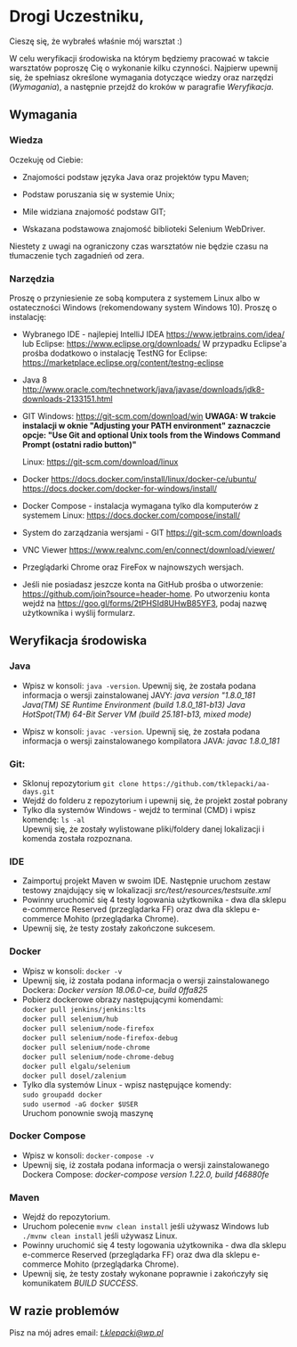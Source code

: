 
# Drogi Uczestniku,

Cieszę się, że wybrałeś właśnie mój warsztat :) 

W celu weryfikacji środowiska na którym będziemy pracować w takcie warsztatów poproszę Cię o wykonanie kilku czynności. Najpierw upewnij się, że spełniasz określone wymagania dotyczące wiedzy oraz narzędzi (*Wymagania*), a następnie przejdź do kroków w paragrafie *Weryfikacja*.

## Wymagania

### Wiedza

Oczekuję od Ciebie:

- Znajomości podstaw języka Java oraz projektów typu Maven;

- Podstaw poruszania się w systemie Unix;

- Mile widziana znajomość podstaw GIT;

- Wskazana podstawowa znajomość biblioteki Selenium WebDriver.

Niestety z uwagi na ograniczony czas warsztatów nie będzie czasu na tłumaczenie tych zagadnień od zera.

### Narzędzia

Proszę o przyniesienie ze sobą komputera z systemem Linux albo w ostateczności Windows (rekomendowany system Windows 10). Proszę o instalację:

- Wybranego IDE - najlepiej IntelliJ IDEA https://www.jetbrains.com/idea/ 
  lub Eclipse: https://www.eclipse.org/downloads/
  W przypadku Eclipse'a prośba dodatkowo o instalację TestNG for Eclipse: 
  https://marketplace.eclipse.org/content/testng-eclipse

- Java 8
  http://www.oracle.com/technetwork/java/javase/downloads/jdk8-downloads-2133151.html

- GIT
  Windows: https://git-scm.com/download/win
  **UWAGA: W trakcie instalacji w oknie "Adjusting your PATH environment" zaznaczcie opcje: "Use Git and optional Unix tools from the Windows Command Prompt (ostatni radio button)"**
  
  Linux: https://git-scm.com/download/linux

- Docker
  https://docs.docker.com/install/linux/docker-ce/ubuntu/
  https://docs.docker.com/docker-for-windows/install/   

- Docker Compose - instalacja wymagana tylko dla komputerów z systemem Linux:
  https://docs.docker.com/compose/install/

- System do zarządzania wersjami - GIT
  https://git-scm.com/downloads

- VNC Viewer
  https://www.realvnc.com/en/connect/download/viewer/

- Przeglądarki Chrome oraz FireFox w najnowszych wersjach.

- Jeśli nie posiadasz jeszcze konta na GitHub prośba o utworzenie:
  https://github.com/join?source=header-home. Po utworzeniu konta wejdź na https://goo.gl/forms/2tPHSId8UHwB85YF3, podaj nazwę   
  użytkownika i wyślij formularz.

## Weryfikacja środowiska

### Java

- Wpisz w konsoli: `java -version`. Upewnij się, że została podana informacja o wersji zainstalowanej JAVY:
  *java version "1.8.0_181*
  *Java(TM) SE Runtime Environment (build 1.8.0_181-b13)*
  *Java HotSpot(TM) 64-Bit Server VM (build 25.181-b13, mixed mode)* 

- Wpisz w konsoli: `javac -version`. Upewnij się, że została podana informacja o wersji zainstalowanego kompilatora JAVA:
  *javac 1.8.0_181*

### Git:

- Sklonuj repozytorium `git clone https://github.com/tklepacki/aa-days.git`
- Wejdź do folderu z repozytorium i upewnij się, że projekt został pobrany
- Tylko dla systemów Windows - wejdź to terminal (CMD) i wpisz komendę:
`ls -al`  
Upewnij się, że zostały wylistowane pliki/foldery danej lokalizacji i komenda została rozpoznana.

### IDE

- Zaimportuj projekt Maven w swoim IDE. Następnie uruchom zestaw testowy znajdujący się w lokalizacji
  *src/test/resources/testsuite.xml*
- Powinny uruchomić się 4 testy logowania użytkownika - dwa dla sklepu e-commerce Reserved (przeglądarka FF) oraz dwa dla sklepu 
  e-commerce Mohito (przeglądarka Chrome).
- Upewnij się, że testy zostały zakończone sukcesem.

### Docker

- Wpisz w konsoli: `docker -v`
- Upewnij się, iż została podana informacja o wersji zainstalowanego Dockera:
  *Docker version 18.06.0-ce, build 0ffa825*
- Pobierz dockerowe obrazy następującymi komendami:  
`docker pull jenkins/jenkins:lts`  
`docker pull selenium/hub`  
`docker pull selenium/node-firefox`  
`docker pull selenium/node-firefox-debug`  
`docker pull selenium/node-chrome`  
`docker pull selenium/node-chrome-debug`  
`docker pull elgalu/selenium`  
`docker pull dosel/zalenium`  
- Tylko dla systemów Linux - wpisz następujące komendy:  
`sudo groupadd docker`  
`sudo usermod -aG docker $USER`  
Uruchom ponownie swoją maszynę

### Docker Compose

- Wpisz w konsoli: `docker-compose -v`
- Upewnij się, iż została podana informacja o wersji zainstalowanego Dockera Compose:
  *docker-compose version 1.22.0, build f46880fe*

### Maven

- Wejdź do repozytorium.
- Uruchom polecenie `mvnw clean install` jeśli używasz Windows lub `./mvnw clean install` jeśli używasz Linux.
- Powinny uruchomić się 4 testy logowania użytkownika - dwa dla sklepu e-commerce Reserved (przeglądarka FF) oraz dwa dla sklepu 
  e-commerce Mohito (przeglądarka Chrome).
- Upewnij się, że testy zostały wykonane poprawnie i zakończyły się komunikatem *BUILD SUCCESS*.

## W razie problemów
Pisz na mój adres email: *t.klepacki@wp.pl*
